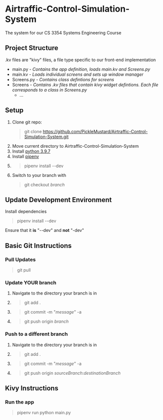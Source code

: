 # Airtraffic-Control-Simulation-System

The system for our CS 3354 Systems Engineering Course

## Project Structure

.kv files are "kivy" files, a file type specific to our front-end implementation

- main.py - *Contains the app definition, loads main.kv and Screens.py*
- main.kv  - *Loads individual screens and sets up window manager*
- Screens.py - *Contains class defintions for screens*
- Screens - *Contains .kv files that contain kivy widget defintions. Each file corresponds to a class in Screens.py*
  - ...

## Setup
1. Clone git repo:
   > git clone https://github.com/PickleMustard/Airtraffic-Control-Simulation-System.git
2. Move current directory to Airtraffic-Control-Simulation-System
3. Install [python 3.9.7](https://www.python.org/downloads/release/python-397/)
4. Install [pipenv](https://github.com/pypa/pipenv#installation)
5. > pipenv install --dev
6. Switch to your branch with 
   > git checkout *branch*

## Update Development Environment
   Install dependencies
   > pipenv install --dev

   Ensure that it **is** "--dev" and **not** "-dev"

## Basic Git Instructions

### Pull Updates
> git pull

### Update YOUR branch
1. Navigate to the directory your branch is in
2. > git add .
3. > git commit -m "*message*" -a
4. > git push origin *branch*

### Push to a different branch
1. Navigate to the directory your branch is in
2. > git add .
3. > git commit -m "*message*" -a
4. > git push origin *sourceBranch*:*destinationBranch*

## Kivy Instructions

### Run the app
> pipenv run python main.py

